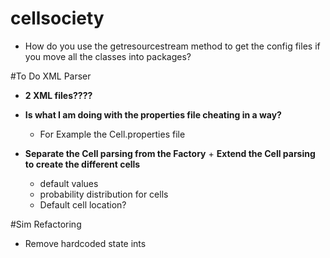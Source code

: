 # cellsociety
- How do you use the getresourcestream method to get the config files if you move all the classes into packages?



#To Do XML Parser

- **2 XML files????**
- **Is what I am doing with the properties file cheating in a way?**
  + For Example the Cell.properties file

- **Separate the Cell parsing from the Factory** + **Extend the Cell parsing to create the different cells**
  + default values
  + probability distribution for cells
  + Default cell location?

#Sim Refactoring

- Remove hardcoded state ints
